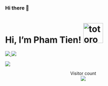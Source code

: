 ### Hi there 👋

# Hi, I’m Pham Tien!   <img src="https://emoji.gg/assets/emoji/9085-totoro.png" width="64px" height="64px" alt="totoro">
<a href=https://www.linkedin.com/in/phamdoantien/> <img src="https://img.shields.io/badge/-LinkedIn-0e76a8?style=plastic&logo=linkedIn"> </a> <img src="https://komarev.com/ghpvc/?username=NEITGNART&color=blue">

<a href=#><img src="contributions.svg"></a>

<p align="center"> 
  Visitor count<br>
  <img src="https://profile-counter.glitch.me/NEITGNART/count.svg" />
</p>


<!-- 
![Anurag's github stats](https://github-readme-stats.vercel.app/api?username=NEITGNART&theme=buefy&show_icons=true)
<img src="https://github-readme-stats.vercel.app/api/top-langs/?username=NEITGNART&theme=buefy&layout=compact&langs_count=6">
 -->
